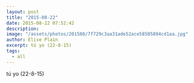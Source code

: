 ```yaml
---
layout: post
title: "2015-08-22"
date: 2015-08-22 07:52:42
description: 
image: "/assets/photos/201508/7f729c3aa31ade52ace58505894cd1aa.jpg"
author: Elise Plain
excerpt: tú yo (22-8-15)
tags: 
  - all
---
```


tú yo (22-8-15)
<p></p>
